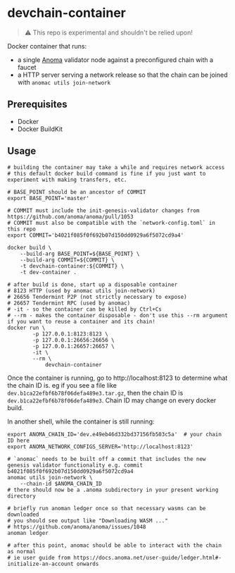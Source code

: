 # devchain-container

> :warning: This repo is experimental and shouldn't be relied upon!

Docker container that runs:
- a single [Anoma](https://github.com/anoma/anoma) validator node against a preconfigured chain with a faucet
- a HTTP server serving a network release so that the chain can be joined with `anomac utils join-network`

## Prerequisites
- Docker
- Docker BuildKit

## Usage

```shell
# building the container may take a while and requires network access
# this default docker build command is fine if you just want to experiment with making transfers, etc.

# BASE_POINT should be an ancestor of COMMIT
export BASE_POINT='master'

# COMMIT must include the init-genesis-validator changes from https://github.com/anoma/anoma/pull/1053
# COMMIT must also be compatible with the `network-config.toml` in this repo
export COMMIT='b4021f085f0f692b07d150dd0929a6f5072cd9a4'

docker build \
    --build-arg BASE_POINT=${BASE_POINT} \
    --build-arg COMMIT=${COMMIT} \
    -t devchain-container:${COMMIT} \
    -t dev-container .

# after build is done, start up a disposable container
# 8123 HTTP (used by anomac utils join-network)
# 26656 Tendermint P2P (not strictly necessary to expose)
# 26657 Tendermint RPC (used by anomac)
# -it - so the container can be killed by Ctrl+Cs
# --rm - makes the container disposable - don't use this --rm argument if you want to reuse a container and its chain!
docker run \
        -p 127.0.0.1:8123:8123 \
        -p 127.0.0.1:26656:26656 \
        -p 127.0.0.1:26657:26657 \
        -it \
        --rm \
            devchain-container
```

Once the container is running, go to http://localhost:8123 to determine what the chain ID is. eg if you see a file like `dev.b1ca22efbf6b78f06defa489e3.tar.gz`, then the chain ID is `dev.b1ca22efbf6b78f06defa489e3`. Chain ID may change on every docker build.

In another shell, while the container is still running:

```shell
export ANOMA_CHAIN_ID='dev.e49eb46d332bd37156fb503c5a'  # your chain ID here
export ANOMA_NETWORK_CONFIGS_SERVER='http://localhost:8123'

# `anomac` needs to be built off a commit that includes the new genesis validator functionality e.g. commit b4021f085f0f692b07d150dd0929a6f5072cd9a4
anomac utils join-network \
	--chain-id $ANOMA_CHAIN_ID
# there should now be a .anoma subdirectory in your present working directory

# briefly run anoman ledger once so that necessary wasms can be downloaded
# you should see output like "Downloading WASM ..."
# https://github.com/anoma/anoma/issues/1048
anoman ledger

# after this point, anomac should be able to interact with the chain as normal
# ie user guide from https://docs.anoma.net/user-guide/ledger.html#-initialize-an-account onwards
```
